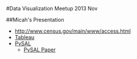 #Data Visualization Meetup 2013 Nov

##Micah's Presentation
-  http://www.census.gov/main/www/access.html
-  [Tableau](http://www.tableausoftware.com)
-  [PySAL](http://pysal.readthedocs.org/en/v1.6/users/tutorials/index.html#users-tutorials)
    -  [PySAL Paper](http://journal.srsa.org/ojs/index.php/RRS/article/viewFile/134/85)


